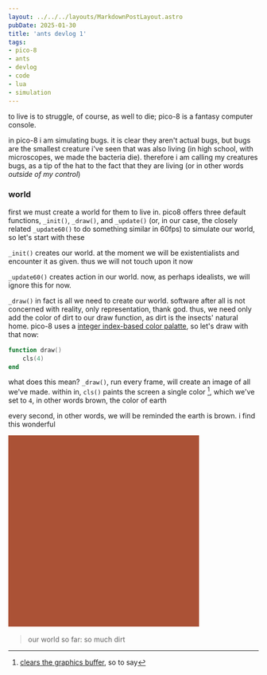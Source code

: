 ```yaml
---
layout: ../../../layouts/MarkdownPostLayout.astro
pubDate: 2025-01-30
title: 'ants devlog 1'
tags: 
- pico-8
- ants
- devlog
- code
- lua
- simulation
---
```

to live is to struggle, of course, as well to die; pico-8 is a fantasy computer console.

in pico-8 i am simulating bugs. it is clear they aren't actual bugs, but bugs are the smallest creature i've seen that was also living (in high school, with microscopes, we made the bacteria die). therefore i am calling my creatures bugs, as a tip of the hat to the fact that they are living (or in other words _outside of my control_)

### world
first we must create a world for them to live in. pico8 offers three default functions, `_init()`, `_draw()`, and `_update()` (or, in our case, the closely related `_update60()` to do something similar in 60fps) to simulate our world, so let's start with these

`_init()` creates our world. at the moment we will be existentialists and encounter it as given. thus we will not touch upon it now

`_update60()` creates action in our world. now, as perhaps idealists, we will ignore this for now.

`_draw()` in fact is all we need to create our world. software after all is not concerned with reality, only representation, thank god. thus, we need only add the color of dirt to our draw function, as dirt is the insects' natural home. pico-8 uses a [integer index-based color palatte](https://pico-8.fandom.com/wiki/Palette#The_system_palette), so let's draw with that now:
```lua
function draw()
    cls(4)
end
```

what does this mean? `_draw()`, run every frame, will create an image of all we've made. within in, `cls()` paints the screen a single color [^1], which we've set to `4`, in other words brown, the color of earth

every second, in other words, we will be reminded the earth is brown. i find this wonderful

![a square of brown](./assets/ants_0.png)
> our world so far: so much dirt

[^1]: [clears the graphics buffer](https://pico-8.fandom.com/wiki/Cls), so to say